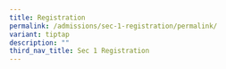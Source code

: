 ```yaml
---
title: Registration
permalink: /admissions/sec-1-registration/permalink/
variant: tiptap
description: ""
third_nav_title: Sec 1 Registration
---
```

